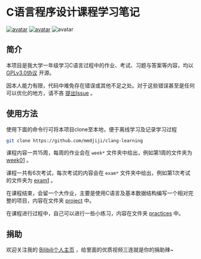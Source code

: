 # C语言程序设计课程学习笔记

[![avatar](https://img.shields.io/badge/license-GPL_V3.0-brightgreen)](https://choosealicense.com/licenses/gpl-3.0/) [![avatar](https://img.shields.io/badge/language-C-orange)](http://programminginc.net/) ![avatar](https://img.shields.io/badge/within-answer-blue)

## 简介

本项目是我大学一年级学习C语言过程中的作业、考试、习题与答案等内容，均以 [GPLv3.0协议](https://choosealicense.com/licenses/gpl-3.0/) 开源。

因本人能力有限，代码中难免存在错误或其他不足之处。对于这些错误甚至是任何可以优化的地方，请不吝 [提出Issue](https://gitee.com/mmdjiji/clang-learning/issues/new) 。

## 使用方法

使用下面的命令行可将本项目clone至本地，便于离线学习及记录学习过程
```bash
git clone https://github.com/mmdjiji/clang-learning
```

课程内容一共15周，每周的作业会在 `week*` 文件夹中给出，例如第1周的文件夹为 [week01](week01) 。

课程一共有6次考试，每次考试的内容会在 `exam*` 文件夹中给出，例如第1次考试的文件夹为 [exam1](exam1) 。

在课程结束，会留一个大作业，主要是使用C语言及基本数据结构编写一个相对完整的项目，内容在文件夹 [project](project) 中。

在课程进行过程中，自己可以进行一些小练习，内容在文件夹 [practices](practices) 中。

## 捐助

欢迎关注我的 [Bilibili个人主页](https://space.bilibili.com/11955810) ，给里面的优质视频三连就是你的捐助辣~
